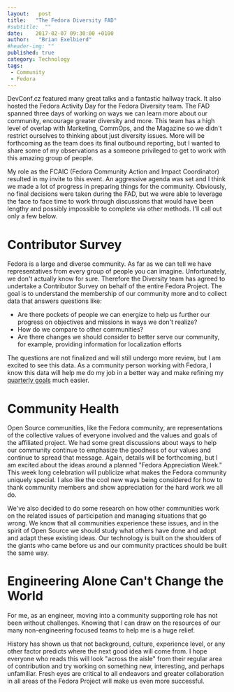 ```yaml
---
layout:   post
title:   "The Fedora Diversity FAD"
#subtitle:  ""
date:    2017-02-07 09:30:00 +0100
author:   "Brian Exelbierd"
#header-img: ""
published: true
category: Technology
tags:
 - Community
 - Fedora
---
```


DevConf.cz featured many great talks and a fantastic hallway track.  It also hosted the Fedora Activity Day for the Fedora Diversity team.
The FAD spanned three days of working on ways we can learn more about our community, encourage greater diversity and more.
This team has a high level of overlap with Marketing, CommOps, and the Magazine so we didn't restrict ourselves to thinking about just diversity issues.
More will be forthcoming as the team does its final outbound reporting, but I wanted to share some of my observations as a someone privileged to get to work with this amazing group of people.

My role as the FCAIC (Fedora Community Action and Impact Coordinator) resulted in my invite to this event.
An aggressive agenda was set and I think we made a lot of progress in preparing things for the community.
Obviously, no final decisions were taken during the FAD, but we were able to leverage the face to face time to work through discussions that would have been lengthy and possibly impossible to complete via other methods.
I'll call out only a few below.

# Contributor Survey

Fedora is a large and diverse community.
As far as we can tell we have representatives from every group of people you can imagine.
Unfortunately, we don't actually know for sure.
Therefore the Diversity team has agreed to undertake a Contributor Survey on behalf of the entire Fedora Project.
The goal is to understand the membership of our community more and to collect data that answers questions like:

* Are there pockets of people we can energize to help us further our progress on objectives and missions in ways we don't realize?
* How do we compare to other communities?
* Are there changes we should consider to better serve our community, for example, providing information for localization efforts

The questions are not finalized and will still undergo more review, but I am excited to see this data.
As a community person working with Fedora, I know this data will help me do my job in a better way and make refining my [quarterly goals](https://fedoramagazine.org/fcaic-house-part-ii/) much easier.

# Community Health

Open Source communities, like the Fedora community, are representations of the collective values of everyone involved and the values and goals of the affiliated project.
We had some great discussions about ways to help our community continue to emphasize the goodness of our values and continue to spread that message.
Again, details will be forthcoming, but I am excited about the ideas around a planned "Fedora Appreciation Week."
This week long celebration will publicize what makes the Fedora community uniquely special.
I also like the cool new ways being considered for how to thank community members and show appreciation for the hard work we all do.

We've also decided to do some research on how other communities work on the related issues of participation and managing situations that go wrong.
We know that all communities experience these issues, and in the spirit of Open Source we should study what others have done and adopt and adapt these existing ideas.
Our technology is built on the shoulders of the giants who came before us and our community practices should be built the same way.

# Engineering Alone Can't Change the World

For me, as an engineer, moving into a community supporting role has not been without challenges.
Knowing that I can draw on the resources of our many non-engineering focused teams to help me is a huge relief.

History has shown us that not background, culture, experience level, or any other factor predicts where the next good idea will come from.
I hope everyone who reads this will look "across the aisle" from their regular area of contribution and try working on something new, interesting, and perhaps unfamiliar.
Fresh eyes are critical to all endeavors and greater collaboration in all areas of the Fedora Project will make us even more successful.

